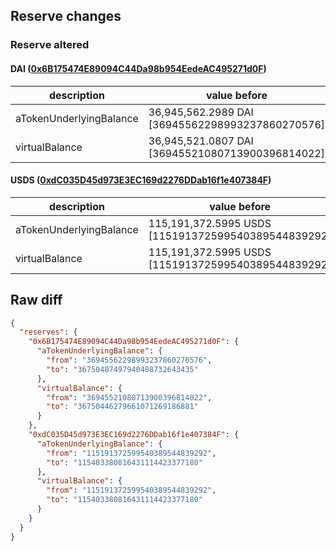 ## Reserve changes

### Reserve altered

#### DAI ([0x6B175474E89094C44Da98b954EedeAC495271d0F](https://etherscan.io/address/0x6B175474E89094C44Da98b954EedeAC495271d0F))

| description | value before | value after |
| --- | --- | --- |
| aTokenUnderlyingBalance | 36,945,562.2989 DAI [36945562298993237860270576] | 36,750,487.4979 DAI [36750487497940408732643435] |
| virtualBalance | 36,945,521.0807 DAI [36945521080713900396814022] | 36,750,446.2796 DAI [36750446279661071269186881] |


#### USDS ([0xdC035D45d973E3EC169d2276DDab16f1e407384F](https://etherscan.io/address/0xdC035D45d973E3EC169d2276DDab16f1e407384F))

| description | value before | value after |
| --- | --- | --- |
| aTokenUnderlyingBalance | 115,191,372.5995 USDS [115191372599540389544839292] | 115,403,380.8164 USDS [115403380816431114423377180] |
| virtualBalance | 115,191,372.5995 USDS [115191372599540389544839292] | 115,403,380.8164 USDS [115403380816431114423377180] |


## Raw diff

```json
{
  "reserves": {
    "0x6B175474E89094C44Da98b954EedeAC495271d0F": {
      "aTokenUnderlyingBalance": {
        "from": "36945562298993237860270576",
        "to": "36750487497940408732643435"
      },
      "virtualBalance": {
        "from": "36945521080713900396814022",
        "to": "36750446279661071269186881"
      }
    },
    "0xdC035D45d973E3EC169d2276DDab16f1e407384F": {
      "aTokenUnderlyingBalance": {
        "from": "115191372599540389544839292",
        "to": "115403380816431114423377180"
      },
      "virtualBalance": {
        "from": "115191372599540389544839292",
        "to": "115403380816431114423377180"
      }
    }
  }
}
```